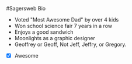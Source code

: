 #Sagersweb Bio

* Voted "Most Awesome Dad" by over 4 kids
* Won school science fair 7 years in a row
* Enjoys a good sandwich
* Moonlights as a graphic designer
* Geoffrey or Geoff, Not Jeff, Jeffry, or Gregory.
- [x] Awesome
